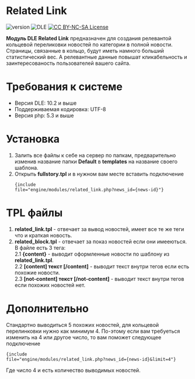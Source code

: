 # Related Link
![version](https://img.shields.io/badge/version-1.0-green.svg?style=flat-square "Version")
![DLE](https://img.shields.io/badge/DLE-10.2_--_11.x_(UTF--8)-red.svg?style=flat-square "DLE Version")
[![CC BY-NC-SA License](https://img.shields.io/badge/license-CC_BY--NC--SA_3.0-blue.svg?style=flat-square)](https://github.com/Gameerr/Ene-Pm/blob/master/LICENSE)

**Модуль DLE Related Link** предназначен для создания релевантой кольцевой переликовки новостей по категории в полной новости. Страницы, связанные в кольцо, будут иметь намного больший статистический вес. А релевантные данные повышат кликабельность и заинтересованость пользователей вашего сайта.
# Требования к системе
* Версия DLE: 10.2 и выше
* Поддерживаемая кодировка: UTF-8
* Версия php: 5.3 и выше
# Установка
1. Залить все файлы к себе на сервер по папкам, предварительно изменив название папки **Default** в **templates** на название своего шаблона.
2. Открыть **fullstory.tpl** и в нужном вам месте вставить подключение<pre><code>{include file="engine/modules/related_link.php?news_id={news-id}"}</code></pre>
# TPL файлы
1. **related_link.tpl** - отвечает за вывод новостей, имеет все те же теги что и краткая новость.
2. **related_block.tpl** - отвечает за показ новостей если они имееються. В файле есть 3 тега:<br/>
  2.1 **{content}** - выводит оформленные новости по шаблону из **related_link.tpl**.<br/>
  2.2 **[content] текст [/content]** - выводит текст внутри тегов если есть похожие новости.<br/>
  2.3 **[not-content] текст [/not-content]** - выводит текст внутри тегов если похожих новостей нет.
# Дополнительно
Стандартно выводиться 5 похожих новостей, для кольцевой перелинковки нужно как минимум 4. По-этому если вам требуеться изменить на 4 или другое число, то вам поможет следующее подключение<pre><code>{include file="engine/modules/related_link.php?news_id={news-id}&limit=4"}</code></pre>Где число 4 и есть количество выводимых новостей.
